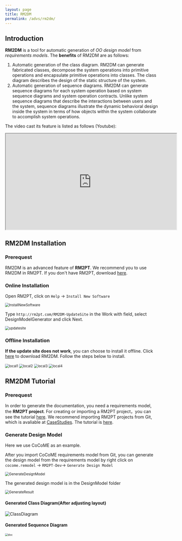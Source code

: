 ```yaml
---
layout: page
title: RM2DM
permalink: /advs/rm2dm/
---
```



## Introduction

**RM2DM** is a tool for automatic generation of *OO design model* from *requirements models*. The **benefits** of RM2DM are as follows:

1. Automatic generation of the class diagram. RM2DM can generate fabricated classes, decompose the system operations into primitive operations and encapsulate primitive operations into classes. The class diagram describes the design of the static structure of the system.
2. Automatic generation of sequence diagrams. RM2DM can generate sequence diagrams for each system operation based on system sequence diagrams and system operation contracts. Unlike system sequence diagrams that describe the interactions between users and the system, sequence diagrams illustrate the dynamic behavioral design inside the system in terms of how objects within the system collaborate to accomplish system operations.

The video cast its feature is listed as follows (Youtube):
<iframe class="uk-width-1-3@m" width="560" height="315" src="https://www.youtube.com/embed/lrs57CjzmU8" frameborder="1" allow="accelerometer; autoplay; encrypted-media; gyroscope; picture-in-picture" allowfullscreen>RM2DM Youtube Video</iframe>




## RM2DM Installation
### Prerequest

RM2DM is an advanced feature of **RM2PT**. We recommend you to use RM2DM in RM2PT. If you don't have RM2PT, download [here](https://rm2pt.com/downloads/).

### Online Installation
Open RM2PT, click on `Help` -> `Install New Software`

<img src="../../imgs/RM2DM/InstallNewSoftware.png" alt="InstallNewSoftware" style="zoom: 80%;" />



Type `http://rm2pt.com/RM2DM-UpdateSite` in the Work with field, select DesignModelGenerator and click Next.

<img src="../../imgs/RM2DM/updatesite.png" alt="updatesite" style="zoom: 80%;" />

### Offline Installation

**If the update site does not work**, you can choose to install it offline. Click [here](https://github.com/RM2PT/RM2DM-UpdateSite/releases/download/v1.0.0/com.rm2pt.generator.design.updatesite-1.0.0-SNAPSHOT.zip) to download RM2DM. Follow the steps below to install.

<img src="../../imgs/RM2DM/local1.png" alt="local1" style="zoom: 80%;" />

<img src="../../imgs/RM2DM/local2.png" alt="local2" style="zoom: 80%;" />

<img src="../../imgs/RM2DM/local3.png" alt="local3" style="zoom: 80%;" />

<img src="../../imgs/RM2DM/local4.png" alt="local4" style="zoom: 80%;" />

## RM2DM Tutorial 

### Prerequest

In order to generate the documentation, you need a requirements model, the **RM2PT project**. For creating or importing a RM2PT project，you can see the tutorial [here](https://rm2pt.com/tutorial/user/create_new_project). We recommend importing RM2PT projects from Git, which is avaliable at [CaseStudies](https://github.com/RM2PT/CaseStudies). The tutorial is [here](https://rm2pt.com/tutorial/user/import_rm2pt_project).

### Generate Design Model

Here we use CoCoME as an example.

After you import CoCoME requirements model from Git, you can generate the design model from the requirements model by right click on `cocome.remodel` -> `RM2PT-Dev`-> `Generate Design Model`


<img src="../../imgs/RM2DM/GenerateDesignModel.png" alt="GenerateDesignModel" style="zoom: 80%;" />

The generated design model is in the DesignModel folder

<img src="../../imgs/RM2DM/GenerateResult.png" alt="GenerateResult" style="zoom: 80%;" />

#### Generated Class Diagram(After adjusting layout)
<img src="../../imgs/RM2DM/ClassDiagram.png" alt="ClassDiagram" style="zoom: 100%;" />

#### Generated Sequence Diagram 
<img src="../../imgs/RM2DM/SequenceDiagram.png" alt="doc" style="zoom: 60%;" />


